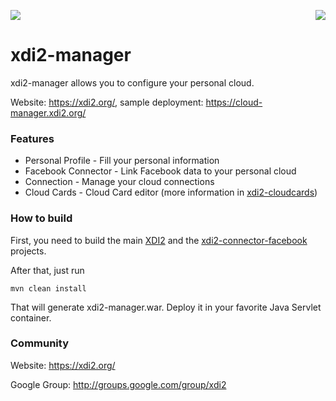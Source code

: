 <a href="http://projectdanube.org/" target="_blank"><img src="http://projectdanube.github.com/xdi2/images/projectdanube_logo.png" align="right"></a>
<img src="http://projectdanube.github.com/xdi2/images/logo64.png"><br>

xdi2-manager
============

xdi2-manager allows you to configure your personal cloud.

Website: https://xdi2.org/, sample deployment: https://cloud-manager.xdi2.org/

### Features

* Personal Profile - Fill your personal information
* Facebook Connector - Link Facebook data to your personal cloud
* Connection - Manage your cloud connections
* Cloud Cards - Cloud Card editor (more information in [xdi2-cloudcards](https://github.com/projectdanube/xdi2-cloudcards))


### How to build
First, you need to build the main [XDI2](https://github.com/projectdanube/xdi2) and the [xdi2-connector-facebook](https://github.com/projectdanube/xdi2-connector-facebook) projects.

After that, just run

    mvn clean install

That will generate xdi2-manager.war. Deploy it in your favorite Java Servlet container.

### Community

Website: https://xdi2.org/

Google Group: http://groups.google.com/group/xdi2
